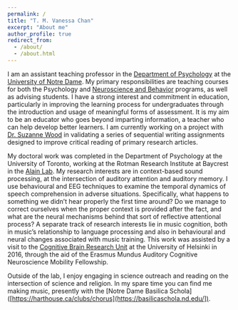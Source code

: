 ```yaml
---
permalink: /
title: "T. M. Vanessa Chan"
excerpt: "About me"
author_profile: true
redirect_from: 
  - /about/
  - /about.html
---
```


I am an assistant teaching professor in the [Department of Psychology](https://psychology.nd.edu/faculty/tsz-man-vanessa-chan/) at the [University of Notre Dame](https://www.nd.edu/). My primary responsibilities are teaching courses for both the Psychology and [Neuroscience and Behavior](https://neuroscienceandbehavior.nd.edu/) programs, as well as advising students. I have a strong interest and commitment in education, particularly in improving the learning process for undergraduates through the introduction and usage of meaningful forms of assessment. It is my aim to be an educator who goes beyond imparting information, a teacher who can help develop better learners. I am currently working on a project with [Dr. Suzanne Wood](http://www.suzannewoodphd.com/) in validating a series of sequential writing assignments designed to improve critical reading of primary research articles.

My doctoral work was completed in the Department of Psychology at the University of Toronto, working at the Rotman Research Institute at Baycrest in the [Alain Lab](https://www.rotman-baycrest.on.ca/sp/index.php/alain-lab/). My research interests are in context-based sound processing, at the intersection of auditory attention and auditory memory. I use behavioural and EEG techniques to examine the temporal dynamics of speech comprehension in adverse situations. Specifically, what happens to something we didn’t hear properly the first time around? Do we manage to correct ourselves when the proper context is provided after the fact, and what are the neural mechanisms behind that sort of reflective attentional process? A separate track of research interests lie in music cognition, both in music’s relationship to language processing and also in behavioural and neural changes associated with music training. This work was assisted by a visit to the [Cognitive Brain Research Unit](https://www.helsinki.fi/en/researchgroups/cognitive-brain-research-unit) at the University of Helsinki in 2016, through the aid of the Erasmus Mundus Auditory Cognitive Neuroscience Mobility Fellowship. 

Outside of the lab, I enjoy engaging in science outreach and reading on the intersection of science and religion. In my spare time you can find me making music, presently with the [Notre Dame Basilica Schola]([https://harthouse.ca/clubs/chorus](https://basilicaschola.nd.edu/]).
